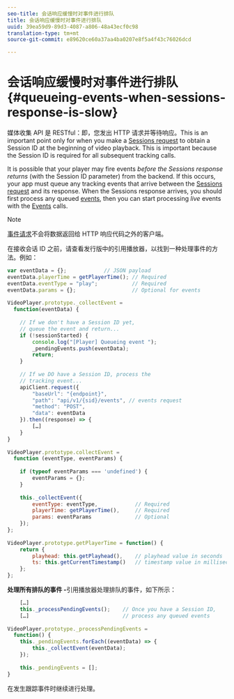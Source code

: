 ```yaml
---
seo-title: 会话响应缓慢时对事件进行排队
title: 会话响应缓慢时对事件进行排队
uuid: 39ea59d9-89d3-4087-a806-48a43ecf0c98
translation-type: tm+mt
source-git-commit: e89620ce60a37aa4ba0207e8f5a4f43c76026dcd

---
```



# 会话响应缓慢时对事件进行排队{#queueing-events-when-sessions-response-is-slow}

媒体收集 API 是 RESTful：即，您发出 HTTP 请求并等待响应。This is an important point only for when you make a [Sessions request](/help/media-collection-api/mc-api-ref/mc-api-sessions-req.md) to obtain a Session ID at the beginning of video playback. This is important because the Session ID is required for all subsequent tracking calls.

It is possible that your player may fire events _before the Sessions response returns_ (with the Session ID parameter) from the backend. If this occurs, your app must queue any tracking events that arrive between the [Sessions request](/help/media-collection-api/mc-api-ref/mc-api-sessions-req.md) and its response. When the Sessions response arrives, you should first process any queued [events](/help/media-collection-api/mc-api-ref/mc-api-events-req.md), then you can start processing _live_ events with the [Events](/help/media-collection-api/mc-api-ref/mc-api-events-req.md) calls.

>[!NOTE]
>
>[事件请求](/help/media-collection-api/mc-api-ref/mc-api-events-req.md)不会将数据返回给 HTTP 响应代码之外的客户端。

在接收会话 ID 之前，请查看发行版中的引用播放器，以找到一种处理事件的方法。例如：

```js
var eventData = {};            // JSON payload 
eventData.playerTime = getPlayerTime(); // Required 
eventData.eventType = "play";           // Required 
eventData.params = {};                  // Optional for events 
 
VideoPlayer.prototype._collectEvent =  
  function(eventData) { 
 
    // If we don't have a Session ID yet,  
    // queue the event and return... 
    if (!sessionStarted) { 
        console.log("[Player] Queueing event "); 
        _pendingEvents.push(eventData); 
        return; 
    } 
 
    // If we DO have a Session ID, process the 
    // tracking event...     
    apiClient.request({ 
        "baseUrl": "{endpoint}", 
        "path": "api/v1/{sid}/events", // events request 
        "method": "POST", 
        "data": eventData 
    }).then((response) => {   
        […] 
    } 
} 
 
VideoPlayer.prototype.collectEvent =  
  function (eventType, eventParams) { 
         
    if (typeof eventParams === 'undefined') {   
        eventParams = {}; 
    } 
 
    this._collectEvent({                   
        eventType: eventType,            // Required 
        playerTime: getPlayerTime(),     // Required 
        params: eventParams              // Optional  
    });                                    
}; 
 
VideoPlayer.prototype.getPlayerTime = function() { 
    return { 
        playhead: this.getPlayhead(),    // playhead value in seconds 
        ts: this.getCurrentTimestamp()   // timestamp value in milliseconds 
    }; 
};
```

**处理所有排队的事件 -**&#x200B;引用播放器处理排队的事件，如下所示：

```js
    […] 
    this._processPendingEvents();    // Once you have a Session ID, 
    […]                              // process any queued events 
 
VideoPlayer.prototype._processPendingEvents =  
  function() { 
    this._pendingEvents.forEach((eventData) => { 
        this._collectEvent(eventData); 
    }); 
 
    this._pendingEvents = []; 
}
```

在发生跟踪事件时继续进行处理。
